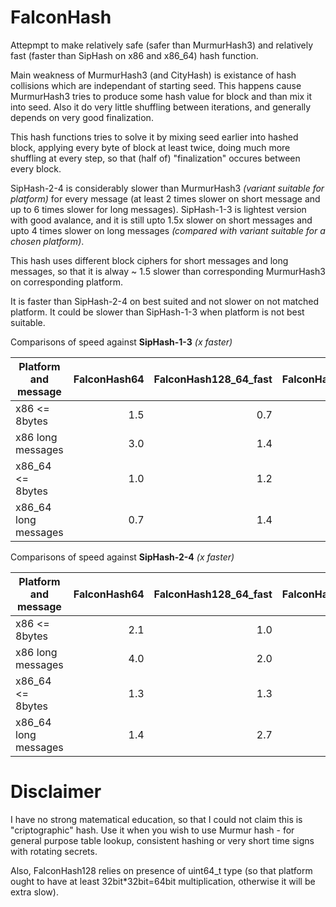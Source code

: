 FalconHash
===========

Attepmpt to make relatively safe (safer than MurmurHash3) and relatively fast (faster than SipHash on x86 and x86_64)
hash function.

Main weakness of MurmurHash3 (and CityHash) is existance of hash collisions which are independant of starting seed.
This happens cause MurmurHash3 tries to produce some hash value for block and than mix it into seed.
Also it do very little shuffling between iterations, and generally depends on very good finalization.

This hash functions tries to solve it by mixing seed earlier into hashed block, applying every byte of block at least
twice, doing much more shuffling at every step, so that (half of) "finalization" occures between every block.

SipHash-2-4 is considerably slower than MurmurHash3 _(variant suitable for platform)_ for every message (at least 2 times slower 
on short message and up to 6 times slower for long messages). SipHash-1-3 is lightest version with good avalance, and
it is still upto 1.5x slower on short messages and upto 4 times slower on long messages _(compared with variant suitable
for a chosen platform)_.

This hash uses different block ciphers for short messages and long messages, so that it is alway ~ 1.5 slower than
corresponding MurmurHash3 on corresponding platform.

It is faster than SipHash-2-4 on best suited and not slower on not matched platform.
It could be slower than SipHash-1-3 when platform is not best suitable.

Comparisons of speed against **SipHash-1-3** *(x faster)*

| Platform and message | FalconHash64 | FalconHash128\_64\_fast | FalconHash128 |
|----------------------|-------------:|----------------------:|--------------:|
| x86 <= 8bytes        |         1.5  |                 0.7   |         0.7   |
| x86 long messages    |         3.0  |                 1.4   |         1.4   |
| x86_64 <= 8bytes     |         1.0  |                 1.2   |         1.1   |
| x86_64 long messages |         0.7  |                 1.4   |         1.4   |


Comparisons of speed against **SipHash-2-4** *(x faster)*

| Platform and message | FalconHash64 | FalconHash128_64_fast | FalconHash128 |
|----------------------|-------------:|----------------------:|--------------:|
| x86 <= 8bytes        |         2.1  |                 1.0   |         1.0   |
| x86 long messages    |         4.0  |                 2.0   |         2.0   |
| x86_64 <= 8bytes     |         1.3  |                 1.3   |         1.2   |
| x86_64 long messages |         1.4  |                 2.7   |         2.7   |

Disclaimer
==========

I have no strong matematical education, so that I could not claim this is "criptographic" hash.
Use it when you wish to use Murmur hash - for general purpose table lookup, consistent hashing or very short time
signs with rotating secrets.

Also, FalconHash128 relies on presence of uint64_t type (so that platform ought to have at least 
32bit*32bit=64bit multiplication, otherwise it will be extra slow).
